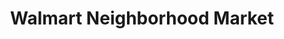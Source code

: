 ---
title: "Walmart Neighborhood Market"
url: /fresno/walmart-neighborhood-market/
shop: supermarket
---
